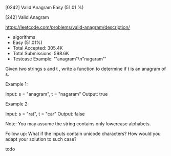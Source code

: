 [0242] Valid Anagram                                                Easy   (51.01 %)

<!--front-->	
[242] Valid Anagram  

https://leetcode.com/problems/valid-anagram/description/

* algorithms
* Easy (51.01%)
* Total Accepted:    305.4K
* Total Submissions: 598.6K
* Testcase Example:  '"anagram"\n"nagaram"'

Given two strings s and t , write a function to determine if t is an anagram of s.

Example 1:


Input: s = "anagram", t = "nagaram"
Output: true


Example 2:


Input: s = "rat", t = "car"
Output: false


Note:
You may assume the string contains only lowercase alphabets.

Follow up:
What if the inputs contain unicode characters? How would you adapt your solution to such case?


<!--back-->
todo
